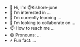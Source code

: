 - 👋 Hi, I’m @Kishore-june
- 👀 I’m interested in ...
- 🌱 I’m currently learning ...
- 💞️ I’m looking to collaborate on ...
- 📫 How to reach me ...
- 😄 Pronouns: ...
- ⚡ Fun fact: ...

<!---
Kishore-june/Kishore-june is a ✨ special ✨ repository because its `README.md` (this file) appears on your GitHub profile.
You can click the Preview link to take a look at your changes.
--->
